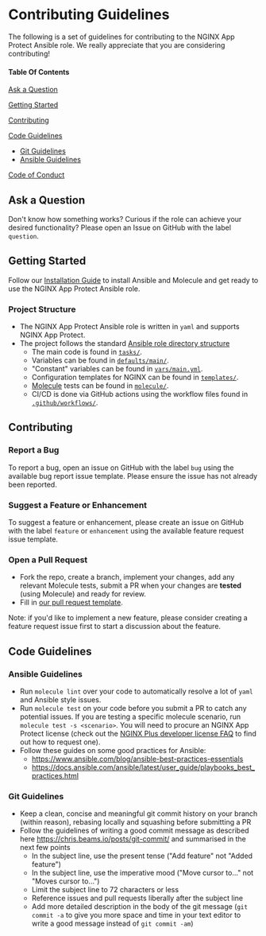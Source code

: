 # Contributing Guidelines

The following is a set of guidelines for contributing to the NGINX App Protect Ansible role. We really appreciate that you are considering contributing!

#### Table Of Contents

[Ask a Question](#ask-a-question)

[Getting Started](#getting-started)

[Contributing](#contributing)

[Code Guidelines](#code-guidelines)

- [Git Guidelines](#git-guidelines)
- [Ansible Guidelines](#ansible-guidelines)

[Code of Conduct](https://github.com/nginxinc/ansible-role-nginx-app-protect/blob/main/CODE_OF_CONDUCT.md)

## Ask a Question

Don't know how something works? Curious if the role can achieve your desired functionality? Please open an Issue on GitHub with the label `question`.

## Getting Started

Follow our [Installation Guide](https://github.com/nginxinc/ansible-role-nginx-app-protect/blob/main/README.md#Installation) to install Ansible and Molecule and get ready to use the NGINX App Protect Ansible role.

### Project Structure

- The NGINX App Protect Ansible role is written in `yaml` and supports NGINX App Protect.
- The project follows the standard [Ansible role directory structure](https://docs.ansible.com/ansible/latest/user_guide/playbooks_reuse_roles.html)
  - The main code is found in [`tasks/`](https://github.com/nginxinc/ansible-role-nginx-app-protect/blob/main/tasks/).
  - Variables can be found in [`defaults/main/`](https://github.com/nginxinc/ansible-role-nginx-app-protect/blob/main/defaults/main/).
  - "Constant" variables can be found in [`vars/main.yml`](https://github.com/nginxinc/ansible-role-nginx-app-protect/blob/main/vars/main.yml).
  - Configuration templates for NGINX can be found in [`templates/`](https://github.com/nginxinc/ansible-role-nginx-app-protect/blob/main/templates/).
  - [Molecule](https://molecule.readthedocs.io/) tests can be found in [`molecule/`](https://github.com/nginxinc/ansible-role-nginx-app-protect/blob/main/molecule/).
  - CI/CD is done via GitHub actions using the workflow files found in [`.github/workflows/`](https://github.com/nginxinc/ansible-role-nginx-app-protect/blob/main/.github/workflows/).

## Contributing

### Report a Bug

To report a bug, open an issue on GitHub with the label `bug` using the available bug report issue template. Please ensure the issue has not already been reported.

### Suggest a Feature or Enhancement

To suggest a feature or enhancement, please create an issue on GitHub with the label `feature` or `enhancement` using the available feature request issue template.

### Open a Pull Request

- Fork the repo, create a branch, implement your changes, add any relevant Molecule tests, submit a PR when your changes are **tested** (using Molecule) and ready for review.
- Fill in [our pull request template](https://github.com/nginxinc/ansible-role-nginx-app-protect/blob/main/.github/pull_request_template.md).

Note: if you'd like to implement a new feature, please consider creating a feature request issue first to start a discussion about the feature.

## Code Guidelines

### Ansible Guidelines

- Run `molecule lint` over your code to automatically resolve a lot of `yaml` and Ansible style issues.
- Run `molecule test` on your code before you submit a PR to catch any potential issues. If you are testing a specific molecule scenario, run `molecule test -s <scenario>`. You will need to procure an NGINX App Protect license (check out the [NGINX Plus developer license FAQ](https://www.nginx.com/developer-license-faqs/) to find out how to request one).
- Follow these guides on some good practices for Ansible:
  - <https://www.ansible.com/blog/ansible-best-practices-essentials>
  - <https://docs.ansible.com/ansible/latest/user_guide/playbooks_best_practices.html>

### Git Guidelines

- Keep a clean, concise and meaningful git commit history on your branch (within reason), rebasing locally and squashing before submitting a PR
- Follow the guidelines of writing a good commit message as described here <https://chris.beams.io/posts/git-commit/> and summarised in the next few points
  - In the subject line, use the present tense ("Add feature" not "Added feature")
  - In the subject line, use the imperative mood ("Move cursor to..." not "Moves cursor to...")
  - Limit the subject line to 72 characters or less
  - Reference issues and pull requests liberally after the subject line
  - Add more detailed description in the body of the git message (`git commit -a` to give you more space and time in your text editor to write a good message instead of `git commit -am`)
